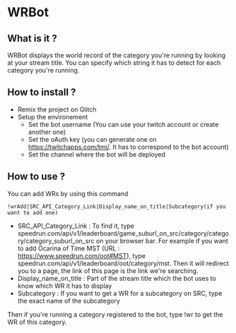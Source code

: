 # WRBot
## What is it ?
WRBot displays the world record of the category you're running by looking at your stream title. You can specify which string it has to detect for each category you're running.
## How to install ?
- Remix the project on Glitch
- Setup the environement
  * Set the bot username (You can use your twitch account or create another one)
  * Set the oAuth key (you can generate one on https://twitchapps.com/tmi/. It has to correspond to the bot account)
  * Set the channel where the bot will be deployed
## How to use ?
You can add WRs by using this command 
```
!wrAdd|SRC_API_Category_Link|Display_name_on_title|Subcategory(if you want to add one)
```

- SRC_API_Category_Link : To find it, type speedrun.com/api/v1/leaderboard/game_suburl_on_src/category/category/category_suburl_on_src on your browser bar. For example if you want to add Ocarina of Time MST (URL : https://www.speedrun.com/oot#MST), type speedrun.com/api/v1/leaderboard/oot/category/mst. Then it will redirect you to a page, the link of this page is the link we're searching.
- Display_name_on_title : Part of the stream title which the bot uses to know which WR it has to display
- Subcategory : If you want to get a WR for a subcategory on SRC, type the exact name of the subcategory

Then if you're running a category registered to the bot, type !wr to get the WR of this category.